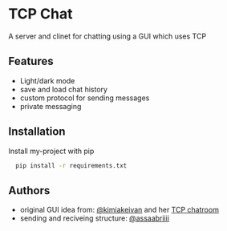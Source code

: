 
# TCP Chat 

A server and clinet for chatting using a GUI which uses TCP 

## Features

- Light/dark mode
- save and load chat history
- custom protocol for sending messages  
- private messaging 


## Installation

Install my-project with pip

```bash
  pip install -r requirements.txt
```
    
## Authors

- original GUI idea from: [@kimiakeivan](https://github.com/kimiakeivan) and her [TCP chatroom](https://github.com/kimiakeivan/TCP_Chatroom_python) 
- sending and reciveing structure: [@assaabriiii](https://github.com/assaabriiii) 
